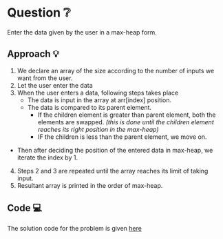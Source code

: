 # Question ❔
Enter the data given by the user in a max-heap form.

## Approach 💡

1. We declare an array of the size according to the number of inputs we want from the user.
2. Let the user enter the data
3. When the user enters a data, following steps takes place
   * The data is input in the array at arr[index] position.
   * The data is compared to its parent element.
     * If the children element is greater than parent element, both the elements are swapped. *(this is done until the children element reaches its right position in the max-heap)*
     * IF the children is less than the parent element, we move on.
  * Then after deciding the position of the entered data in max-heap, we iterate the index by 1.
4. Steps 2 and 3 are repeated until the array reaches its limit of taking input.
5. Resultant array is printed in the order of max-heap.

## Code 💻

The solution code for the problem is given [here](https://github.com/kartikjain2001/Hacktoberfest2022/blob/master/Data%20Structure%20And%20Algorithms/Insertion%20in%20MaxHeap/Insertion%20of%20data%20in%20Max%20-%20Heap.c)
    
